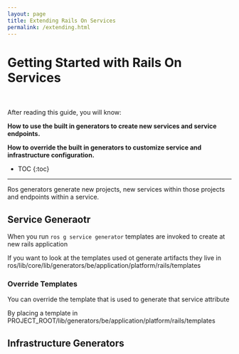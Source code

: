 ```yaml
---
layout: page
title: Extending Rails On Services
permalink: /extending.html
---
```


Getting Started with Rails On Services
======================================


<div class="summary" markdown="1">
<br/><br/>
After reading this guide, you will know:

<b>How to use the built in generators to create new services and service endpoints.</b>
<p></p>
<b>How to override the built in generators to customize service and infrastructure configuration.</b>
<p></p>


* TOC
{:toc}

--------------------------------------------------------------------------------


Ros generators generate new projects, new services within those projects and endpoints within a service.

## Service Generaotr

When you run `ros g service generator` templates are invoked to create at new rails application

If you want to look at the templates used ot generate artifacts they live in ros/lib/core/lib/generators/be/application/platform/rails/templates


### Override Templates

You can override the template that is used to generate that service attribute

By placing a template in PROJECT_ROOT/lib/generators/be/application/platform/rails/templates

## Infrastructure Generators


